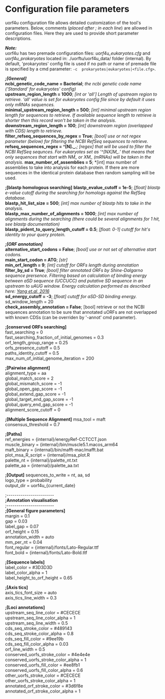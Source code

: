 # Configuration file parameters


uorf4u configuration file allows detailed customization of the tool's parameters. Below, comments (*placed after ; in each line*) are allowed in configuration files. Here they are used to provide short parameter descriptions.  

***Note:***   
uorf4u has two premade configuration files: *uorf4u_eukaryotes.cfg* and *uorf4u_prokaryotes* located in: ./uorftu/uorf4u_data/ folder (internal). By default, 'prokaryotes' config file is used if no path or name of premade file is specified by a cmd parameter: `-c  prokaryotes|eukaryotes|<file.cfg>`.


***;[General]***  
**ncbi_genetic_code_name = Bacterial**; *the ncbi genetic code name ('Standard' for eukaryotes' config)*   
**upstream_region_length = 1000**; *[int or 'all'] Length of upstream region to retrieve. 'all' value is set for eukaryotes config file since by default it uses only mRNAs sequences.*  
**minimal_upstream_region_length = 500**; *[int] minimal upstream region length for sequences to retrieve. If available sequence length to retrieve is shorter then this record won't be taken in the analysis*.    
**downstream_region_length = 100**; *[int] downstream region (overlapped with CDS) length to retrieve.*  
**filter_refseq_sequences_by_regex = True**; *[bool] use or not regex parameter (below) for filtering the NCBI RefSeq sequences to retrieve.*    
**refseq_sequences_regex = ^[N]._.***; *[regex] that will be used to filter the NCBI RefSeq sequnces. For eukaryotes set as '^[NX]M_.*' that means that only sequences that start with NM_ or XM_ (mRNAs) will be taken in the analysis.* 
**max_number_of_assemblies = 5**; *[int] max number of assemblies to take into analysis for each protein. If there are more sequences in the identical protein database then random sampling will be used.


**;[blastp homologous searching]**
**blastp_evalue_cutoff = 1e-5**; *[float] blastp e-value cutoff during the searching for homologs against the RefSeq database.*  
**blastp_hit_list_size = 500**; *[int] max number of blastp hits to take in the analysis.*  
**blastp_max_number_of_alignments = 1000**; *[int] max number of alignments during the searching (there could be several alignments for 1 hit, see blastp documentation)*    
**blastp_pident_to_query_length_cutoff = 0.5**; *[float: 0-1] cutoff for hit's identity to your query protein.*  

***;[ORF annotation]***  
**alternative_start_codons = False**; *[bool] use or not set of alternative start codons.*   
**main_start_codon = ATG**;  *[str]*        
**min_orf_length = 9**; *[int] cutoff for ORFs length during annotation*    
**filter_by_sd = True**; *[bool] filter annotated ORFs by Shine-Dalgarno sequence prersence. Filtering based on calculation of binding energy between aSD sequence (UCCUCC) and putative SD sequence in an upstream to uAUG window. Energy calculation performed as described here: [Yang et.al, 2016](10.1534/g3.116.032227)*  
**sd_energy_cutoff = -3**; *[float] cutoff for aSD-SD binding energy.*    
sd_window_length = 20  
**check_assembly_annotation = False**; [bool] retrieve or not the NCBI sequences annotation to be sure that annotated uORFs are not overlapped with known CDSs (can be overriden by '-annot' cmd parameter).

**;[conserved ORFs searching]**  
fast_searching = 0  
fast_searching_fraction_of_initial_genomes = 0.3  
orf_length_group_range = 0.25  
orfs_presence_cutoff = 0.5  
paths_identity_cutoff = 0.5  
max_num_of_initial_genome_iteration = 200  

**;[Pairwise alignment]**  
alignment_type = aa  
global_match_score = 2  
global_mismatch_score = -1  
global_open_gap_score = -1  
global_extend_gap_score = -1  
global_target_end_gap_score = -1  
global_query_end_gap_score = -1  
alignment_score_cutoff = 0  

**;[Multiple Sequence Alignment]**
msa_tool = maft  
consensus_threshold = 0.7  

**;[Paths]**  
ref_energies = {internal}/energyRef-CCTCCT.json  
muscle_binary = {internal}/bin/muscle5.1.macos_arm64  
maft_binary = {internal}/bin/mafft-mac/mafft.bat  
plot_msa_R_script = {internal}/msa_plot.R  
palette_nt = {internal}/palette_nt.txt  
palette_aa = {internal}/palette_aa.txt  

**;[Output]**
sequences_to_write = nt, aa, sd  
logo_type = probability  
output_dir = uorf4u_{current_date}  

;------------------------  
**;Annotation visualisation**  
;------------------------  
**;[General figure parameters]**  
margin = 0.1  
gap = 0.03  
label_gap = 0.07  
orf_height = 0.15  
annotation_width = auto  
mm_per_nt = 0.04  
font_regular = {internal}/fonts/Lato-Regular.ttf  
font_bold = {internal}/fonts/Lato-Bold.ttf  

**;[Sequence labels]**  
label_color = #3D3D3D  
label_color_alpha = 1  
label_height_to_orf_height = 0.65  

**;[Axis tics]**  
axis_tics_font_size = auto  
axis_tics_line_width = 0.3  

**;[Loci annotations]**  
upstream_seq_line_color = #CECECE  
upstream_seq_line_color_alpha = 1  
upstream_seq_line_width = 0.5  
cds_seq_stroke_color = #489143  
cds_seq_stroke_color_alpha = 0.8  
cds_seq_fill_color = #9ee19b  
cds_seq_fill_color_alpha = 0.03  
orf_line_width = 0.5  
conserved_uorfs_stroke_color = #4e4e4e  
conserved_uorfs_stroke_color_alpha = 1  
conserved_uorfs_fill_color = #ee8fb1  
conserved_uorfs_fill_color_alpha = 0.6  
other_uorfs_stroke_color = #CECECE  
other_uorfs_stroke_color_alpha = 1  
annotated_orf_stroke_color = #3d6f8e  
annotated_orf_stroke_color_alpha = 1  
